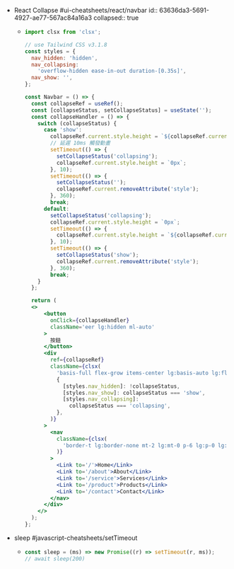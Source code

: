 - React Collapse #ui-cheatsheets/react/navbar
  id:: 63636da3-5691-4927-ae77-567ac84a16a3
  collapsed:: true
	- ```jsx
	  import clsx from 'clsx';
	  
	  // use Tailwind CSS v3.1.8
	  const styles = {
	    nav_hidden: 'hidden',
	    nav_collapsing:
	      'overflow-hidden ease-in-out duration-[0.35s]',
	    nav_show: '',
	  };
	  
	  const Navbar = () => {
	    const collapseRef = useRef();
	    const [collapseStatus, setCollapseStatus] = useState('');
	    const collapseHandler = () => {
	      switch (collapseStatus) {
	        case 'show':
	          collapseRef.current.style.height = `${collapseRef.current.scrollHeight}px`;
	          // 延遲 10ms 觸發動畫
	          setTimeout(() => {
	            setCollapseStatus('collapsing');
	            collapseRef.current.style.height = `0px`;
	          }, 10);
	          setTimeout(() => {
	            setCollapseStatus('');
	            collapseRef.current.removeAttribute('style');
	          }, 360);
	          break;
	        default:
	          setCollapseStatus('collapsing');
	          collapseRef.current.style.height = `0px`;
	          setTimeout(() => {
	            collapseRef.current.style.height = `${collapseRef.current.scrollHeight}px`;
	          }, 10);
	          setTimeout(() => {
	            setCollapseStatus('show');
	            collapseRef.current.removeAttribute('style');
	          }, 360);
	          break;
	      }
	    };
	  
	    return (
	  	<>
	        <button
	          onClick={collapseHandler}
	          className='eer lg:hidden ml-auto'
	        >
	          按鈕
	        </button>
	        <div
	          ref={collapseRef}
	          className={clsx(
	            'basis-full flex-grow items-center lg:basis-auto lg:flex lg:flex-1',
	            {
	              [styles.nav_hidden]: !collapseStatus,
	              [styles.nav_show]: collapseStatus === 'show',
	              [styles.nav_collapsing]:
	                collapseStatus === 'collapsing',
	            },
	          )}
	        >
	          <nav
	            className={clsx(
	              'border-t lg:border-none mt-2 lg:mt-0 p-6 lg:p-0 lg:ml-auto lg:flex lg:items-center lg:gap-9 text-[18px] font-medium',
	            )}
	          >
	            <Link to='/'>Home</Link>
	            <Link to='/about'>About</Link>
	            <Link to='/service'>Services</Link>
	            <Link to='/product'>Products</Link>
	            <Link to='/contact'>Contact</Link>
	          </nav>
	        </div>
	      </>
	    );
	  };
	  ```
- sleep #javascript-cheatsheets/setTimeout
	- ```js
	  const sleep = (ms) => new Promise((r) => setTimeout(r, ms));
	  // await sleep(200)
	  ```